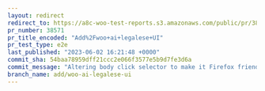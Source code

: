 ```yaml
---
layout: redirect
redirect_to: https://a8c-woo-test-reports.s3.amazonaws.com/public/pr/38571/e2e/index.html
pr_number: 38571
pr_title_encoded: "Add%2Fwoo+ai+legalese+UI"
pr_test_type: e2e
last_published: "2023-06-02 16:21:48 +0000"
commit_sha: 54baa78959dff21ccc2e066f3577e5b9d7fe3d6a
commit_message: "Altering body click selector to make it Firefox friendly"
branch_name: add/woo-ai-legalese-ui
---
```

